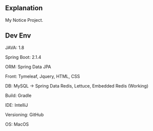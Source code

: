 ## Explanation
My Notice Project.

## Dev Env
JAVA: 1.8

Spring Boot: 2.1.4

ORM: Spring Data JPA

Front: Tymeleaf, Jquery, HTML, CSS

DB: MySQL -> Spring Data Redis, Lettuce, Embedded Redis (Working)

Build: Gradle

IDE: IntelliJ

Versioning: GitHub

OS: MacOS

